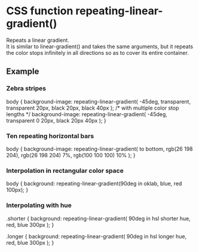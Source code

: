 # CSS function repeating-linear-gradient()

Repeats a linear gradient.  
It is similar to linear-gradient() and takes the same arguments, but it repeats the color stops infinitely in all directions so as to cover its entire container.

## Example

### Zebra stripes

body {
  background-image: repeating-linear-gradient(
    -45deg,
    transparent,
    transparent 20px,
    black 20px,
    black 40px
  );
  /* with multiple color stop lengths */
  background-image: repeating-linear-gradient(
    -45deg,
    transparent 0 20px,
    black 20px 40px
  );
}

### Ten repeating horizontal bars

body {
  background-image: repeating-linear-gradient(
    to bottom,
    rgb(26 198 204),
    rgb(26 198 204) 7%,
    rgb(100 100 100) 10%
  );
}

### Interpolation in rectangular color space

body {
  background: repeating-linear-gradient(90deg in oklab, blue, red 100px);
}

### Interpolating with hue

.shorter {
  background: repeating-linear-gradient(
    90deg in hsl shorter hue,
    red,
    blue 300px
  );
}

.longer {
  background: repeating-linear-gradient(
    90deg in hsl longer hue,
    red,
    blue 300px
  );
}

